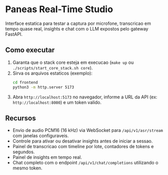 # Paneas Real-Time Studio

Interface estatica para testar a captura por microfone, transcricao em tempo quase real, insights e chat com o LLM expostos pelo gateway FastAPI.

## Como executar

1. Garanta que o stack core esteja em execucao (`make up` ou `./scripts/start_core_stack.sh core`).
2. Sirva os arquivos estaticos (exemplo):
   ```bash
   cd frontend
   python3 -m http.server 5173
   ```
3. Abra `http://localhost:5173` no navegador, informe a URL da API (ex: `http://localhost:8000`) e um token valido.

## Recursos

- Envio de audio PCM16 (16 kHz) via WebSocket para `/api/v1/asr/stream` com janelas configuraveis.
- Controle para ativar ou desativar insights antes de iniciar a sessao.
- Painel de transcricao com timeline por lote, contadores de tokens e segundos.
- Painel de insights em tempo real.
- Chat completo com o endpoint `/api/v1/chat/completions` utilizando o mesmo token.
